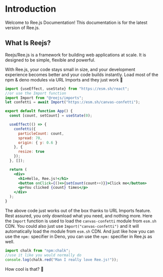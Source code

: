 # Introduction

Welcome to Ree.js Documentation! This documentation is for the latest version of Ree.js. <!--If you are using an older version, please refer to the [Older Versions](#) section.-->

## What Is Reejs?

Reejs/Ree.js is a framework for building web applications at scale. It is designed to be simple, flexible and powerful.

With Ree.js, your code stays small in size, and your development experience becomes better and your code builds instantly.
Load most of the npm & deno modules via URL Imports and they just work 🚀

```jsx
import {useEffect, useState} from "https://esm.sh/react";
//or use the Import function
import Import from "@reejs/imports";
let confetti = await Import("https://esm.sh/canvas-confetti");

export default function App() {
  const [count, setCount] = useState(0);

  useEffect(() => {
    confetti({
      particleCount: count,
      spread: 70,
      origin: { y: 0.6 }
    }, {
      resize: true
    });
  }, []);

  return (
    <div>
      <h1>Hello, Ree.js!</h1>
      <button onClick={()=>{setCount(count++)}}>Click me</button>
      <p>You clicked {count} times</p>
    </div>
  );
}
```

The above code just works out of the box thanks to URL Imports feature. Rest assured, you only download what you need, and nothing more.
Here the `Import` function is used to load the `canvas-confetti` module from `esm.sh` CDN. You could also just use `Import("canvas-confetti")` and it will automatically load the module from `esm.sh` CDN.
And just like how you can use the `npm:` specifier in Deno, you can use the `npm:` specifier in Ree.js as well.

```js
import chalk from "npm:chalk";
//use it like you would normally do
console.log(chalk.red("Man I really love Ree.js!"));
```

How cool is that? 🤩